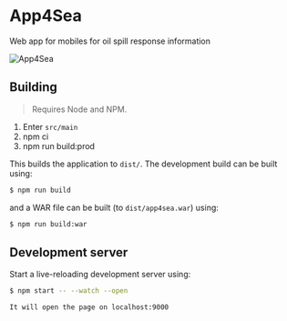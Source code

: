 # App4Sea

Web app for mobiles for oil spill response information

<img src="https://github.com/arnigeir/App4Sea/blob/master/App4Sea.png" align="center"
     title="App4Sea">

## Building

> Requires Node and NPM.

1. Enter `src/main`
2. npm ci
3. npm run build:prod

This builds the application to `dist/`. The development build can be built
using:

```sh
$ npm run build
```

and a WAR file can be built (to `dist/app4sea.war`) using:

```sh
$ npm run build:war
```

## Development server

Start a live-reloading development server using:

```sh
$ npm start -- --watch --open

It will open the page on localhost:9000
```

